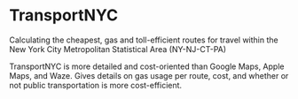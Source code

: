 # TransportNYC
Calculating the cheapest, gas and toll-efficient routes for travel within the New York City Metropolitan Statistical Area (NY-NJ-CT-PA)

TransportNYC is more detailed and cost-oriented than Google Maps, Apple Maps, and Waze. Gives details on gas usage per route, cost, and whether or not public transportation is more cost-efficient.

